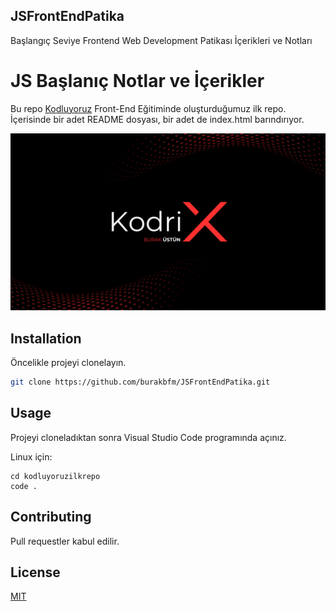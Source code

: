 ## JSFrontEndPatika
Başlangıç Seviye Frontend Web Development Patikası İçerikleri ve Notları
# JS Başlanıç Notlar ve İçerikler

Bu repo [Kodluyoruz](https://www.kodluyoruz.org) Front-End Eğitiminde oluşturduğumuz ilk repo. İçerisinde bir adet README dosyası, bir adet de index.html barındırıyor.

![github](figures/github.png)

## Installation

Öncelikle projeyi clonelayın.

```bash
git clone https://github.com/burakbfm/JSFrontEndPatika.git
```

## Usage

Projeyi cloneladıktan sonra Visual Studio Code programında açınız.

Linux için:
```linux
cd kodluyoruzilkrepo
code .
```

## Contributing
Pull requestler kabul edilir.


## License
[MIT](https://choosealicense.com/licenses/mit/)